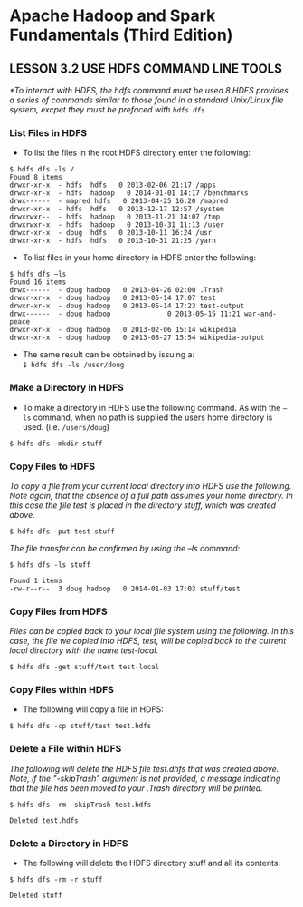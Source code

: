 # Apache Hadoop and Spark Fundamentals (Third Edition)

## LESSON 3.2 USE HDFS COMMAND LINE TOOLS


_*To interact with HDFS, the hdfs command must be used.8_
_*HDFS provides a series of commands similar to those found in a standard*_
_*Unix/Linux file system, excpet they must be prefaced with `hdfs dfs`*_

### List Files in HDFS

* To list the files in the root HDFS directory enter the following:
```
$ hdfs dfs -ls /
Found 8 items
drwxr-xr-x  - hdfs  hdfs   0 2013-02-06 21:17 /apps
drwxr-xr-x  - hdfs  hadoop   0 2014-01-01 14:17 /benchmarks
drwx------  - mapred hdfs   0 2013-04-25 16:20 /mapred
drwxr-xr-x  - hdfs  hdfs   0 2013-12-17 12:57 /system
drwxrwxr--  - hdfs  hadoop   0 2013-11-21 14:07 /tmp
drwxrwxr-x  - hdfs  hadoop   0 2013-10-31 11:13 /user
drwxr-xr-x  - doug  hdfs   0 2013-10-11 16:24 /usr
drwxr-xr-x  - hdfs  hdfs   0 2013-10-31 21:25 /yarn
```

* To list files in your home directory in HDFS enter the following:
```
$ hdfs dfs –ls
Found 16 items
drwx------  - doug hadoop   0 2013-04-26 02:00 .Trash
drwxr-xr-x  - doug hadoop   0 2013-05-14 17:07 test
drwxr-xr-x  - doug hadoop   0 2013-05-14 17:23 test-output
drwx------  - doug hadoop              0 2013-05-15 11:21 war-and-peace
drwxr-xr-x  - doug hadoop   0 2013-02-06 15:14 wikipedia
drwxr-xr-x  - doug hadoop   0 2013-08-27 15:54 wikipedia-output
```

* The same result can be obtained by issuing a:  
`$ hdfs dfs -ls /user/doug`

### Make a Directory in HDFS

* To make a directory in HDFS use the following command. 
As with the `–ls` command, when no path is supplied the users home directory 
is used.   (i.e. `/users/doug`)

`$ hdfs dfs -mkdir stuff`

### Copy Files to HDFS

_*To copy a file from your current local directory into HDFS use the following.*_
_*Note again, that the absence of a full path assumes your home directory.*_
_*In this case the file test is placed in the directory stuff,*_
_*which was created above.*_

`$ hdfs dfs -put test stuff`

*The file transfer can be confirmed by using the –ls command:*
```
$ hdfs dfs -ls stuff
  
Found 1 items
-rw-r--r--  3 doug hadoop   0 2014-01-03 17:03 stuff/test
```

### Copy Files from HDFS

_*Files can be copied back to your local file system using the following.*_
_*In this case, the file we copied into HDFS, test, will be copied back to the*_
_*current local directory with the name test-local.*_

`$ hdfs dfs -get stuff/test test-local`

### Copy Files within HDFS

* The following will copy a file in HDFS:

`$ hdfs dfs -cp stuff/test test.hdfs`

### Delete a File within HDFS

_*The following will delete the HDFS file test.dhfs that was created above.*_  
*Note, if the "-skipTrash" argument is not provided, a message indicating*
*that the file has been moved to your .Trash directory will be printed.*
```
$ hdfs dfs -rm -skipTrash test.hdfs
  
Deleted test.hdfs
```

### Delete a Directory in HDFS

* The following will delete the HDFS directory stuff and all its contents:
```
$ hdfs dfs -rm -r stuff
  
Deleted stuff
```